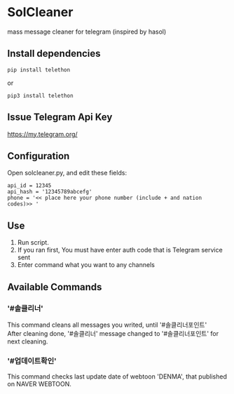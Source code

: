 # SolCleaner
mass message cleaner for telegram (inspired by hasol)


## Install dependencies
```
pip install telethon
```
or
```
pip3 install telethon
```


## Issue Telegram Api Key
https://my.telegram.org/


## Configuration
Open solcleaner.py, and edit these fields:
```
api_id = 12345
api_hash = '12345789abcefg'
phone = '<< place here your phone number (include + and nation codes)>> '
```

## Use
1. Run script.
2. If you ran first, You must have enter auth code that is Telegram service sent
3. Enter command what you want to any channels

## Available Commands
### '#솔클리너'
This command cleans all messages you writed, until '#솔클리너포인트'  
After cleaning done, '#솔클리너' message changed to '#솔클리너포인트' for next cleaning.

### '#업데이트확인'
This command checks last update date of webtoon 'DENMA', that published on NAVER WEBTOON.
